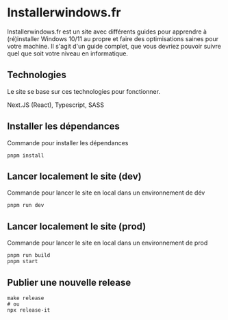 # Installerwindows.fr

Installerwindows.fr est un site avec différents guides pour apprendre à (ré)installer Windows 10/11 au propre et faire des optimisations saines pour votre machine. Il s'agit d'un guide complet, que vous devriez pouvoir suivre quel que soit votre niveau en informatique.

## Technologies

Le site se base sur ces technologies pour fonctionner.

Next.JS (React), Typescript, SASS

## Installer les dépendances

Commande pour installer les dépendances

```shell
pnpm install
```

## Lancer localement le site (dev)

Commande pour lancer le site en local dans un environnement de dév

```shell
pnpm run dev
```

## Lancer localement le site (prod)

Commande pour lancer le site en local dans un environnement de prod

```shell
pnpm run build
pnpm start
```

## Publier une nouvelle release

```shell
make release
# ou
npx release-it
```
